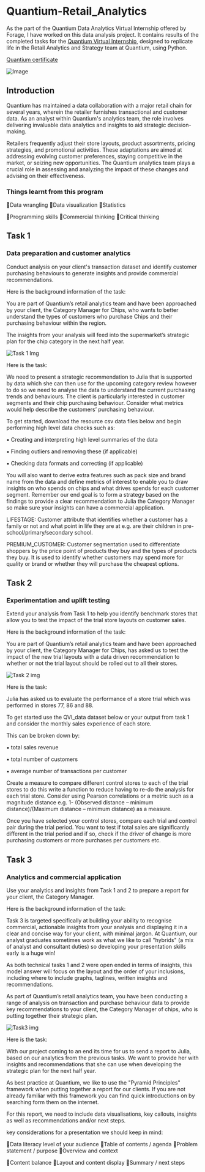 # Quantium-Retail_Analytics
  As the part of the Quantium Data Analytics Virtual Internship offered by Forage, I have worked on this data analysis project. It contains results of the completed tasks for the [Quantium Virtual Internship](https://www.theforage.com/simulations/quantium/data-analytics-rqkb), designed to replicate life in the Retail Analytics and Strategy team at Quantium, using Python.

[Quantium certificate](https://drive.google.com/file/d/1HSqvOXSfavYnKoHY4yZA9rYeGx5BK4lb/view?usp=drive_link)

![Image](https://github.com/shraddhasangave99/Quantium-Retail_Analytics/assets/153710836/8ea552bb-3482-44a2-83d7-f1818fb29ff1)

## Introduction
  Quantium has maintained a data collaboration with a major retail chain for several years, wherein the retailer furnishes transactional and customer data. As an analyst within Quantium's analytics team, the role involves delivering invaluable data analytics and insights to aid strategic decision-making.

  Retailers frequently adjust their store layouts, product assortments, pricing strategies, and promotional activities. These adaptations are aimed at addressing evolving customer preferences, staying competitive in the market, or seizing new opportunities. The Quantium analytics team plays a crucial role in assessing and analyzing the impact of these changes and advising on their effectiveness.

### Things learnt from this program
🔸Data wrangling
🔸Data visualization
🔸Statistics

🔸Programming skills
🔸Commercial thinking
🔸Critical thinking

## Task 1

### Data preparation and customer analytics
Conduct analysis on your client's transaction dataset and identify customer purchasing behaviours to generate insights and provide commercial recommendations.

Here is the background information of the task:

You are part of Quantium’s retail analytics team and have been approached by your client, the Category Manager for Chips, who wants to better understand the types of customers who purchase Chips and their purchasing behaviour within the region.

The insights from your analysis will feed into the supermarket’s strategic plan for the chip category in the next half year.

![Task 1 Img](https://github.com/shraddhasangave99/Quantium-Retail_Analytics/assets/153710836/dd4de9ea-865e-40c5-9715-26535c6f2d00)

Here is the task:

We need to present a strategic recommendation to Julia that is supported by data which she can then use for the upcoming category review however to do so we need to analyse the data to understand the current purchasing trends and behaviours. The client is particularly interested in customer segments and their chip purchasing behaviour. Consider what metrics would help describe the customers’ purchasing behaviour.

To get started, download the resource csv data files below and begin performing high level data checks such as:

 ▪️ Creating and interpreting high level summaries of the data
 
 ▪️ Finding outliers and removing these (if applicable)
 
 ▪️ Checking data formats and correcting (if applicable)

You will also want to derive extra features such as pack size and brand name from the data and define metrics of interest to enable you to draw insights on who spends on chips and what drives spends for each customer segment. Remember our end goal is to form a strategy based on the findings to provide a clear recommendation to Julia the Category Manager so make sure your insights can have a commercial application.

LIFESTAGE: Customer attribute that identifies whether a customer has a family or not and what point in life they are at e.g. are their children in pre-school/primary/secondary school.

PREMIUM_CUSTOMER: Customer segmentation used to differentiate shoppers by the price point of products they buy and the types of products they buy. It is used to identify whether customers may spend more for quality or brand or whether they will purchase the cheapest options.

## Task 2

### Experimentation and uplift testing

Extend your analysis from Task 1 to help you identify benchmark stores that allow you to test the impact of the trial store layouts on customer sales.

Here is the background information of the task:

You are part of Quantium’s retail analytics team and have been approached by your client, the Category Manager for Chips, has asked us to test the impact of the new trial layouts with a data driven recommendation to whether or not the trial layout should be rolled out to all their stores.

![Task 2 img](https://github.com/shraddhasangave99/Quantium-Retail_Analytics/assets/153710836/915007ca-2c43-44eb-a11e-8789f3c581f3)

Here is the task:

Julia has asked us to evaluate the performance of a store trial which was performed in stores 77, 86 and 88.

To get started use the QVI_data dataset below or your output from task 1 and consider the monthly sales experience of each store.

This can be broken down by:

 ▪️ total sales revenue
 
 ▪️ total number of customers
 
 ▪️ average number of transactions per customer

Create a measure to compare different control stores to each of the trial stores to do this write a function to reduce having to re-do the analysis for each trial store. Consider using Pearson correlations or a metric such as a magnitude distance e.g. 1- (Observed distance – minimum distance)/(Maximum distance – minimum distance) as a measure.

Once you have selected your control stores, compare each trial and control pair during the trial period. You want to test if total sales are significantly different in the trial period and if so, check if the driver of change is more purchasing customers or more purchases per customers etc.

## Task 3

### Analytics and commercial application
Use your analytics and insights from Task 1 and 2 to prepare a report for your client, the Category Manager.

Here is the background information of the task:

Task 3 is targeted specifically at building your ability to recognise commercial, actionable insights from your analysis and displaying it in a clear and concise way for your client, with minimal jargon. At Quantium, our analyst graduates sometimes work as what we like to call "hybrids" (a mix of analyst and consultant duties) so developing your presentation skills early is a huge win!

As both technical tasks 1 and 2 were open ended in terms of insights, this model answer will focus on the layout and the order of your inclusions, including where to include graphs, taglines, written insights and recommendations.

As part of Quantium’s retail analytics team, you have been conducting a range of analysis on transaction and purchase behaviour data to provide key recommendations to your client, the Category Manager of chips, who is putting together their strategic plan.

![Task3 img](https://github.com/shraddhasangave99/Quantium-Retail_Analytics/assets/153710836/baa5d6ec-486b-49ef-94ca-85293b1e5bf1)

Here is the task:

With our project coming to an end its time for us to send a report to Julia, based on our analytics from the previous tasks. We want to provide her with insights and recommendations that she can use when developing the strategic plan for the next half year.

As best practice at Quantium, we like to use the "Pyramid Principles" framework when putting together a report for our clients. If you are not already familiar with this framework you can find quick introductions on by searching form them on the internet.

For this report, we need to include data visualisations, key callouts, insights as well as recommendations and/or next steps.

 key considerations for a presentation we should keep in mind:

🔸Data literacy level of your audience
🔸Table of contents / agenda
🔸Problem statement / purpose
🔸Overview and context

🔸Content balance
🔸Layout and content display
🔸Summary / next steps

